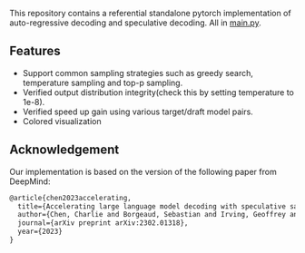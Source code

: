 This repository contains a referential standalone pytorch implementation of auto-regressive decoding and speculative decoding. All in [main.py](./main.py).
## Features
+ Support common sampling strategies such as greedy search, temperature sampling and top-p sampling.
+ Verified output distribution integrity(check this by setting temperature to 1e-8).
+ Verified speed up gain using various target/draft model pairs.
+ Colored visualization

## Acknowledgement
Our implementation is based on the version of the following paper from DeepMind:
```latex
@article{chen2023accelerating,
  title={Accelerating large language model decoding with speculative sampling},
  author={Chen, Charlie and Borgeaud, Sebastian and Irving, Geoffrey and Lespiau, Jean-Baptiste and Sifre, Laurent and Jumper, John},
  journal={arXiv preprint arXiv:2302.01318},
  year={2023}
}
```
